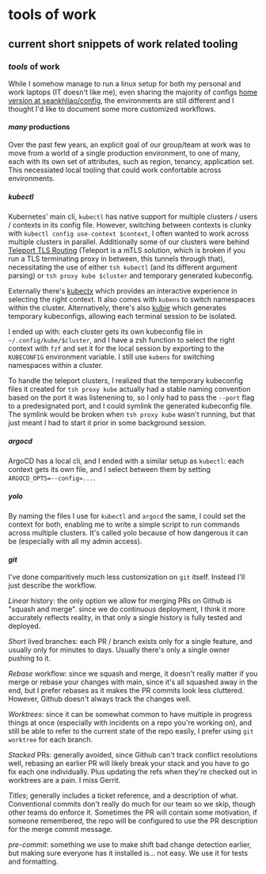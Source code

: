 # tools of work

## current short snippets of work related tooling

### _tools_ of work

While I somehow manage to run a linux setup for both my personal and work laptops (IT doesn't like me),
even sharing the majority of configs [home version at seankhliao/config](https://github.com/seankhliao/dotconfig),
the environments are still different and I thought I'd like to document some more customized workflows.

#### _many_ productions

Over the past few years, 
an explicit goal of our group/team at work was to move from a world of a single production environment,
to one of many,
each with its own set of attributes, such as region, tenancy, application set.
This necessiated local tooling that could work confortable across environments.

##### _kubectl_

Kubernetes' main  cli, `kubectl` has native support for multiple clusters / users / contexts in its config file.
However, switching between contexts is clunky with `kubectl config use-context $context`,
I often wanted to work across multiple clusters in parallel.
Additionally some of our clusters were behind [Teleport TLS Routing](https://goteleport.com/docs/architecture/tls-routing/)
(Teleport is a mTLS solution, which is broken if you run a TLS terminating proxy in between, this tunnels through that),
necessitating the use of either `tsh kubectl` (and its different argument parsing) 
or `tsh proxy kube $cluster` and temporary generated kubeconfig.


Externally there's [kubectx](https://github.com/ahmetb/kubectx) which provides an interactive experience in selecting
the right context.
It also comes with `kubens` to switch namespaces within the cluster.
Alternatively, there's also [kubie](https://github.com/sbstp/kubie) which generates temporary kubeconfigs,
allowing each terminal session to be isolated.

I ended up with:
each cluster gets its own kubeconfig file in `~/.config/kube/$cluster`,
and I have a zsh function to select the right context with `fzf` and set it for the local session
by exporting to the `KUBECONFIG` environment variable.
I still use `kubens` for switching namespaces within a cluster.

To handle the teleport clusters,
I realized that the temporary kubeconfig files it created for `tsh proxy kube` actually had a stable naming convention
based on the port it was listenening to,
so I only had to pass the `--port` flag to a predesignated port,
and I could symlink the generated kubeconfig file.
The symlink would be broken when `tsh proxy kube` wasn't running,
but that just meant I had to start it prior in some background session.

##### _argocd_

ArgoCD has a local cli, and I ended with a similar setup as `kubectl`:
each context gets its own file, and I select between them by setting `ARGOCD_OPTS=--config=...`.

##### _yolo_

By naming the files I use for `kubectl` and `argocd` the same,
I could set the context for both,
enabling me to write a simple script to run commands across multiple clusters.
It's called yolo because of how dangerous it can be (especially with all my admin access).

#### _git_

I've done comparitively much less customization on `git` itself.
Instead I'll just describe the workflow.

_Linear_ history: 
the only option we allow for merging PRs on Github is "squash and merge".
since we do continuous deployment, 
I think it more accurately reflects reality,
in that only a single history is fully tested and deployed.

_Short_ lived branches: 
each PR / branch exists only for a single feature,
and usually only for minutes to days. 
Usually there's only a single owner pushing to it.

_Rebase_ workflow: 
since we squash and merge, 
it doesn't really matter if you merge or rebase your changes with main,
since it's all squashed away in the end,
but I prefer rebases as it makes the PR commits look less cluttered.
However, Github doesn't always track the changes well.

_Worktrees_:
since it can be somewhat common to have multiple in progress things at once
(especially with incidents on a repo you're working on),
and still be able to refer to the current state of the repo easily,
I prefer using `git worktree` for each branch.

_Stacked_ PRs:
generally avoided,
since Github can't track conflict resolutions well,
rebasing an earlier PR will likely break your stack and you have to go fix each one individually.
Plus updating the refs when they're checked out in worktrees are a pain.
I miss Gerrit.

_Titles_;
generally includes a ticket reference,
and a description of what.
Conventional commits don't really do much for our team so we skip, though other teams do enforce it.
Sometimes the PR will contain some motivation,
if someone remembered, the repo will be configured to use the PR description for the merge commit message.

_pre-commit_:
something we use to make shift bad change detection earlier,
but making sure everyone has it installed is... not easy.
We use it for tests and formatting.
